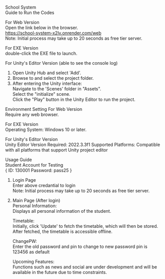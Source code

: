 School System  
Guide to Run the Codes

For Web Version  
   Open the link below in the browser.  
   https://school-system-x2lv.onrender.com/web  
   Note: Initial process may take up to 20 seconds as free tier server.

For EXE Version  
   double-click the EXE file to launch.
   
For Unity's Editor Version (able to see the console log)
1. Open Unity Hub and select 'Add'.
2. Browse to and select the project folder.
3. After entering the Unity interface:  
Navigate to the 'Scenes' folder in "Assets".  
Select the "initialize" scene.  
Click the "Play" button in the Unity Editor to run the project.

Environment Setting
For Web Version  
Require any web browser.

For EXE Version  
Operating System: Windows 10 or later.

For Unity's Editor Version  
Unity Editor Version Required: 2022.3.3f1
Supported Platforms: Compatible with all platforms that support Unity project editor  

Usage Guide  
Student Account for Testing  
{
ID: 130001
Password: pass25
}

1. Login Page  
Enter above credantial to login  
Note: Initial process may take up to 20 seconds as free tier server.

2. Main Page (After login)  
   Personal Information:  
   Displays all personal information of the student.

   Timetable:  
   Initially, click 'Update' to fetch the timetable, which will then be stored.
   After fetched, the timetable is accessible offline.

   ChangePW:  
   Enter the old password and pin to change to new password
   pin is 123456 as default

   Upcoming Features:  
   Functions such as news and social are under development and will be available in the future due to time constraints.
